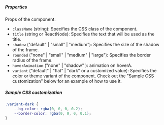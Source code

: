 ##### Properties

Props of the component:

- `className` (string): Specifies the CSS class of the component.
- `title` (string or ReactNode): Specifies the text that will be used as the title.
- `shadow` ("default" | "small" | "medium"): Specifies the size of the shadow of the frame.
- `rounded` ("none" | "small" | "medium" | "large"): Specifies the border radius of the frame.
- `hoverAnimation` ("none" | "shadow" ): animation on hoverA.
- `variant` ("default" | "flat" | "dark" or a customized value): Specifies the color or theme variant of the component. Check out the "Sample CSS customization" below for an example of how to use it.

##### Sample CSS customization
```css
.variant-dark {
    --bg-color: rgba(0, 0, 0, 0.2);
    --border-color: rgba(0, 0, 0, 0.1);
}
```
